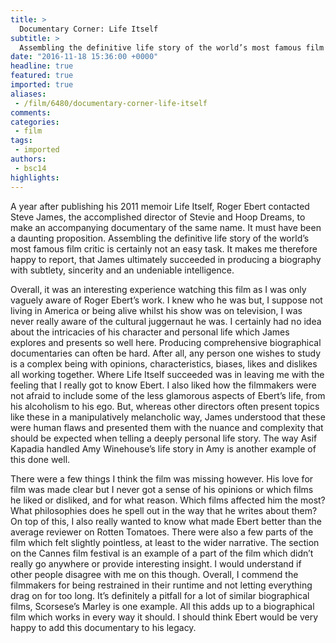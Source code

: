 ```yaml
---
title: >
  Documentary Corner: Life Itself
subtitle: >
  Assembling the definitive life story of the world’s most famous film critic is certainly not an easy task
date: "2016-11-18 15:36:00 +0000"
headline: true
featured: true
imported: true
aliases:
 - /film/6480/documentary-corner-life-itself
comments:
categories:
 - film
tags:
 - imported
authors:
 - bsc14
highlights:
---
```


A year after publishing his 2011 memoir Life Itself, Roger Ebert contacted Steve James, the accomplished director of Stevie and Hoop Dreams, to make an accompanying documentary of the same name. It must have been a daunting proposition. Assembling the definitive life story of the world’s most famous film critic is certainly not an easy task. It makes me therefore happy to report, that James ultimately succeeded in producing a biography with subtlety, sincerity and an undeniable intelligence.

Overall, it was an interesting experience watching this film as I was only vaguely aware of Roger Ebert’s work. I knew who he was but, I suppose not living in America or being alive whilst his show was on television, I was never really aware of the cultural juggernaut he was. I certainly had no idea about the intricacies of his character and personal life which James explores and presents so well here. Producing comprehensive biographical documentaries can often be hard. After all, any person one wishes to study is a complex being with opinions, characteristics, biases, likes and dislikes all working together. Where Life Itself succeeded was in leaving me with the feeling that I really got to know Ebert. I also liked how the filmmakers were not afraid to include some of the less glamorous aspects of Ebert’s life, from his alcoholism to his ego. But, whereas other directors often present topics like these in a manipulatively melancholic way, James understood that these were human flaws and presented them with the nuance and complexity that should be expected when telling a deeply personal life story. The way Asif Kapadia handled Amy Winehouse’s life story in Amy is another example of this done well.

There were a few things I think the film was missing however. His love for film was made clear but I never got a sense of his opinions or which films he liked or disliked, and for what reason. Which films affected him the most? What philosophies does he spell out in the way that he writes about them? On top of this, I also really wanted to know what made Ebert better than the average reviewer on Rotten Tomatoes. There were also a few parts of the film which felt slightly pointless, at least to the wider narrative. The section on the Cannes film festival is an example of a part of the film which didn’t really go anywhere or provide interesting insight. I would understand if other people disagree with me on this though. Overall, I commend the filmmakers for being restrained in their runtime and not letting everything drag on for too long. It’s definitely a pitfall for a lot of similar biographical films, Scorsese’s Marley is one example. All this adds up to a biographical film which works in every way it should. I should think Ebert would be very happy to add this documentary to his legacy.
